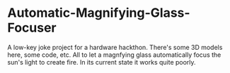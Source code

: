 # Automatic-Magnifying-Glass-Focuser
A low-key joke project for a hardware hackthon. There's some 3D models here, some code, etc. All to let a magnfying glass automatically focus the sun's light to create fire. In its current state it works quite poorly.
